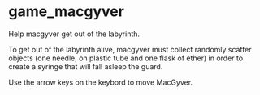 # game_macgyver

Help macgyver get out of the labyrinth.

To get out of the labyrinth alive, macgyver must collect randomly scatter objects (one needle, on plastic tube and one flask of ether)
in order to create a syringe that will fall asleep the guard.

Use the arrow keys on the keybord to move MacGyver.

